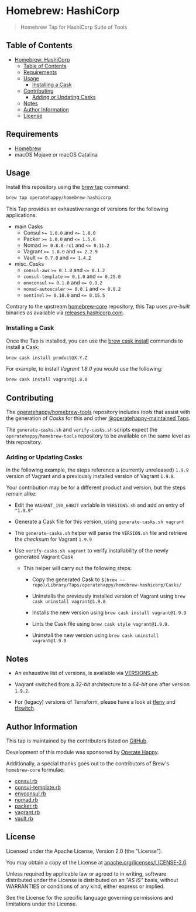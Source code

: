 # Homebrew: HashiCorp

> Homebrew Tap for HashiCorp Suite of Tools

## Table of Contents

- [Homebrew: HashiCorp](#homebrew-hashicorp)
  - [Table of Contents](#table-of-contents)
  - [Requirements](#requirements)
  - [Usage](#usage)
    - [Installing a Cask](#installing-a-cask)
  - [Contributing](#contributing)
    - [Adding or Updating Casks](#adding-or-updating-casks)
  - [Notes](#notes)
  - [Author Information](#author-information)
  - [License](#license)

## Requirements

- [Homebrew](https://github.com/Homebrew/brew)
- macOS Mojave or macOS Catalina

## Usage

Install this repository using the [brew tap](https://docs.brew.sh/Taps#the-brew-tap-command) command:

```sh
brew tap operatehappy/homebrew-hashicorp
```

This Tap provides an exhaustive range of versions for the following applications:

- main Casks
  - Consul `>= 1.0.0` and `<= 1.8.0`
  - Packer `>= 1.0.0` and `<= 1.5.6`
  - Nomad `>= 0.8.0-rc1` and `<= 0.11.2`
  - Vagrant `>= 1.8.0` and `<= 2.2.9`
  - Vault `>= 0.7.0` and `<= 1.4.2`
- misc. Casks
  - `consul-aws` `>= 0.1.0` and `<= 0.1.2`
  - `consul-template` `>= 0.1.0` and `<= 0.25.0`
  - `envconsul` `>= 0.1.0` and `<= 0.9.2`
  - `nomad-autoscaler` `>= 0.0.1` and `<= 0.0.2`
  - `sentinel` `>= 0.10.0` and `<= 0.15.5`

Contrary to the upstream [homebrew-core](https://github.com/Homebrew/homebrew-core/) repository, this Tap uses _pre-built_ binaries as available via [releases.hashicorp.com](https://releases.hashicorp.com/).

### Installing a Cask

Once the Tap is installed, you can use the [brew cask install](https://docs.brew.sh/How-to-Create-and-Maintain-a-Tap#installing) commands to install a Cask:

```sh
brew cask install product@X.Y.Z
```

For example, to install _Vagrant 1.8.0_  you would use the following:

```sh
brew cask install vagrant@1.8.0
```

## Contributing

The [operatehappy/homebrew-tools](https://github.com/operatehappy/homebrew-tools) repository includes _tools_ that assist with the generation of _Casks_ for this and other [@operatehappy-maintained Taps](https://github.com/search?q=org%3Aoperatehappy+homebrew-tap).

The `generate-casks.sh` and `verify-casks.sh` scripts expect the `operatehappy/homebrew-tools` repository to be available on the same level as this repository.

### Adding or Updating Casks

In the following example, the steps reference a (currently unreleased) `1.9.9` version of Vagrant and a previously installed version of Vagrant `1.9.8`.

Your contribution may be for a different product and version, but the steps remain alike:

- Edit the `VAGRANT_19X_64BIT` variable in `VERSIONS.sh` and add an entry of `"1.9.9"`

- Generate a Cask file for this version, using `generate-casks.sh vagrant`

- The `generate-casks.sh` helper will parse the `VERSION.sh` file and retrieve the _checksum_ for Vagrant `1.9.9`

- Use `verify-casks.sh vagrant` to verify installability of the newly generated Vagrant Cask

  - This helper will carry out the following steps:

    - Copy the generated Cask to `$(brew --repo)/Library/Taps/operatehappy/homebrew-hashicorp/Casks/`

    - Uninstalls the previously installed version of Vagrant using `brew cask uninstall vagrant@1.9.8`

    - Installs the new version using `brew cask install vagrant@1.9.9`

    - Lints the Cask file using `brew cask style vagrant@1.9.9.`

    - Uninstall the new version using `brew cask uninstall vagrant@1.9.9`

## Notes

- An exhaustive list of versions, is available via [VERSIONS.sh](https://github.com/operatehappy/homebrew-hashicorp/blob/master/VERSIONS.sh).

- Vagrant switched from a _32-bit_ architecture to a _64-bit_ one after version `1.9.2`.

- For (legacy) versions of Terraform, please have a look at [tfenv](https://github.com/tfutils/tfenv) and [tfswitch](https://warrensbox.github.io/terraform-switcher/).

## Author Information

This tap is maintained by the contributors listed on [GitHub](https://github.com/operatehappy/homebrew-hashicorp/graphs/contributors).

Development of this module was sponsored by [Operate Happy](https://github.com/operatehappy).

Additionally, a special thanks goes out to the contributors of Brew's `homebrew-core` formulae:

- [consul.rb](https://github.com/Homebrew/homebrew-core/commits/master/Formula/consul.rb)
- [consul-template.rb](https://github.com/Homebrew/homebrew-core/blob/master/Formula/consul-template.rb)
- [envconsul.rb](https://github.com/Homebrew/homebrew-core/blob/master/Formula/envconsul.rb)
- [nomad.rb](https://github.com/Homebrew/homebrew-core/commits/master/Formula/nomad.rb)
- [packer.rb](https://github.com/Homebrew/homebrew-core/commits/master/Formula/packer.rb)
- [vagrant.rb](https://github.com/Homebrew/homebrew-core/commits/master/Formula/vagrant.rb)
- [vault.rb](https://github.com/Homebrew/homebrew-core/commits/master/Formula/vault.rb)

## License

Licensed under the Apache License, Version 2.0 (the "License").

You may obtain a copy of the License at [apache.org/licenses/LICENSE-2.0](http://www.apache.org/licenses/LICENSE-2.0).

Unless required by applicable law or agreed to in writing, software distributed under the License is distributed on an _"AS IS"_ basis, without WARRANTIES or conditions of any kind, either express or implied.

See the License for the specific language governing permissions and limitations under the License.
